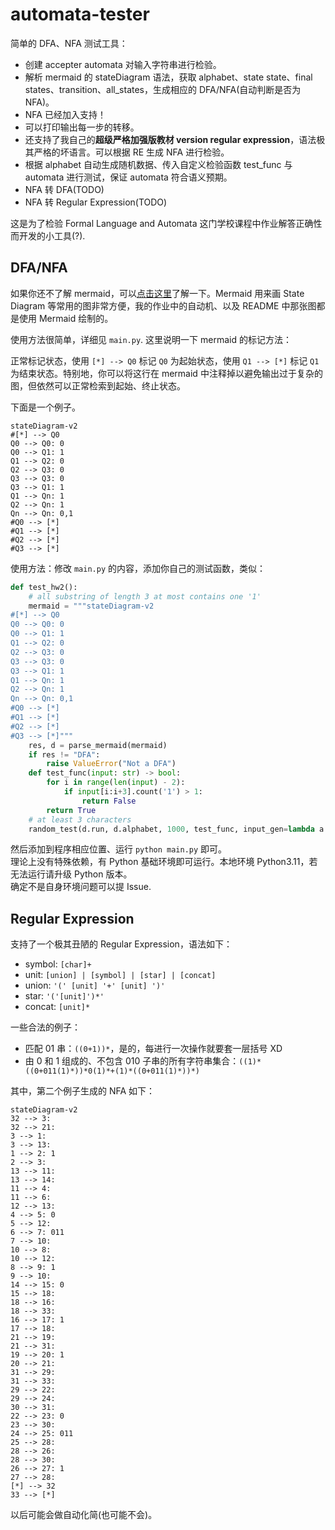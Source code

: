 # automata-tester

简单的 DFA、NFA 测试工具：

* 创建 accepter automata 对输入字符串进行检验。
* 解析 mermaid 的 stateDiagram 语法，获取 alphabet、state state、final states、transition、all_states，生成相应的 DFA/NFA(自动判断是否为 NFA)。
* NFA 已经加入支持！
* 可以打印输出每一步的转移。
* 还支持了我自己的**超级严格加强版教材 version regular expression**，语法极其严格的坏语言。可以根据 RE 生成 NFA 进行检验。
* 根据 alphabet 自动生成随机数据、传入自定义检验函数 test_func 与 automata 进行测试，保证 automata 符合语义预期。
* NFA 转 DFA(TODO)
* NFA 转 Regular Expression(TODO)

这是为了检验 Formal Language and Automata 这门学校课程中作业解答正确性而开发的小工具(?).

## DFA/NFA

如果你还不了解 mermaid，可以[点击这里](https://mermaid.js.org/syntax/stateDiagram.html)了解一下。Mermaid 用来画 State Diagram 等常用的图非常方便，我的作业中的自动机、以及 README 中那张图都是使用 Mermaid 绘制的。

使用方法很简单，详细见 `main.py`. 这里说明一下 mermaid 的标记方法：

正常标记状态，使用 `[*] --> Q0` 标记 `Q0` 为起始状态，使用 `Q1 --> [*]` 标记 `Q1` 为结束状态。特别地，你可以将这行在 mermaid 中注释掉以避免输出过于复杂的图，但依然可以正常检索到起始、终止状态。

下面是一个例子。

```mermaid
stateDiagram-v2
#[*] --> Q0
Q0 --> Q0: 0
Q0 --> Q1: 1
Q1 --> Q2: 0
Q2 --> Q3: 0
Q3 --> Q3: 0
Q3 --> Q1: 1
Q1 --> Qn: 1
Q2 --> Qn: 1
Qn --> Qn: 0,1
#Q0 --> [*]
#Q1 --> [*]
#Q2 --> [*]
#Q3 --> [*]
```

使用方法：修改 `main.py` 的内容，添加你自己的测试函数，类似：

```python
def test_hw2():
    # all substring of length 3 at most contains one '1'
    mermaid = """stateDiagram-v2
#[*] --> Q0
Q0 --> Q0: 0
Q0 --> Q1: 1
Q1 --> Q2: 0
Q2 --> Q3: 0
Q3 --> Q3: 0
Q3 --> Q1: 1
Q1 --> Qn: 1
Q2 --> Qn: 1
Qn --> Qn: 0,1
#Q0 --> [*]
#Q1 --> [*]
#Q2 --> [*]
#Q3 --> [*]"""
    res, d = parse_mermaid(mermaid)
    if res != "DFA":
        raise ValueError("Not a DFA")
    def test_func(input: str) -> bool:
        for i in range(len(input) - 2):
            if input[i:i+3].count('1') > 1:
                return False
        return True
    # at least 3 characters
    random_test(d.run, d.alphabet, 1000, test_func, input_gen=lambda a : random_str_len(a, 3, 30))

```

然后添加到程序相应位置、运行 `python main.py` 即可。  
理论上没有特殊依赖，有 Python 基础环境即可运行。本地环境 Python3.11，若无法运行请升级 Python 版本。  
确定不是自身环境问题可以提 Issue.

## Regular Expression

支持了一个极其丑陋的 Regular Expression，语法如下：

* symbol: `[char]+`
* unit: `[union] | [symbol] | [star] | [concat]`
* union: `'(' [unit] '+' [unit] ')'`
* star: `'('[unit]')*'`
* concat: `[unit]*`

一些合法的例子：

* 匹配 01 串：`((0+1))*`，是的，每进行一次操作就要套一层括号 XD
* 由 0 和 1 组成的、不包含 010 子串的所有字符串集合：`((1)*((0+011(1)*))*0(1)*+(1)*((0+011(1)*))*)`

其中，第二个例子生成的 NFA 如下：

```mermaid
stateDiagram-v2
32 --> 3: 
32 --> 21: 
3 --> 1: 
3 --> 13: 
1 --> 2: 1
2 --> 3: 
13 --> 11: 
13 --> 14: 
11 --> 4: 
11 --> 6: 
12 --> 13: 
4 --> 5: 0
5 --> 12: 
6 --> 7: 011
7 --> 10: 
10 --> 8: 
10 --> 12: 
8 --> 9: 1
9 --> 10: 
14 --> 15: 0
15 --> 18: 
18 --> 16: 
18 --> 33: 
16 --> 17: 1
17 --> 18: 
21 --> 19: 
21 --> 31: 
19 --> 20: 1
20 --> 21: 
31 --> 29: 
31 --> 33: 
29 --> 22: 
29 --> 24: 
30 --> 31: 
22 --> 23: 0
23 --> 30: 
24 --> 25: 011
25 --> 28: 
28 --> 26: 
28 --> 30: 
26 --> 27: 1
27 --> 28: 
[*] --> 32
33 --> [*]
```

以后可能会做自动化简(也可能不会)。
